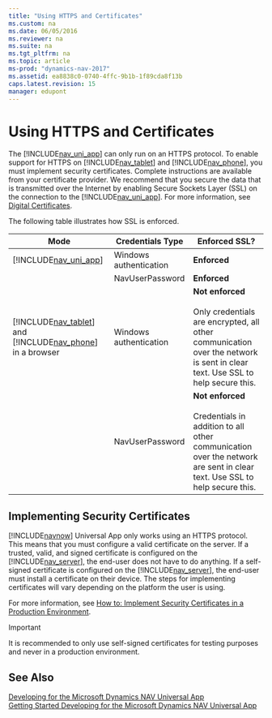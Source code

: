 ```yaml
---
title: "Using HTTPS and Certificates"
ms.custom: na
ms.date: 06/05/2016
ms.reviewer: na
ms.suite: na
ms.tgt_pltfrm: na
ms.topic: article
ms-prod: "dynamics-nav-2017"
ms.assetid: ea8838c0-0740-4ffc-9b1b-1f89cda8f13b
caps.latest.revision: 15
manager: edupont
---
```

# Using HTTPS and Certificates
The [!INCLUDE[nav_uni_app](includes/nav_uni_app_md.md)] can only run on an HTTPS protocol. To enable support for HTTPS on [!INCLUDE[nav_tablet](includes/nav_tablet_md.md)] and [!INCLUDE[nav_phone](includes/nav_phone_md.md)], you must implement security certificates. Complete instructions are available from your certificate provider. We recommend that you secure the data that is transmitted over the Internet by enabling Secure Sockets Layer \(SSL\) on the connection to the [!INCLUDE[nav_uni_app](includes/nav_uni_app_md.md)]. For more information, see [Digital Certificates](http://go.microsoft.com/fwlink/?LinkId=509846).  
  
 The following table illustrates how SSL is enforced.  
  
|Mode|Credentials Type|Enforced SSL?|  
|----------|----------------------|-------------------|  
|[!INCLUDE[nav_uni_app](includes/nav_uni_app_md.md)]|Windows authentication|**Enforced**|  
||NavUserPassword|**Enforced**|  
|[!INCLUDE[nav_tablet](includes/nav_tablet_md.md)] and [!INCLUDE[nav_phone](includes/nav_phone_md.md)] in a browser|Windows authentication|**Not enforced**<br /><br /> Only credentials are encrypted, all other communication over the network is sent in clear text. Use SSL to help secure this.|  
||NavUserPassword|**Not enforced**<br /><br /> Credentials in addition to all other communication over the network are sent in clear text. Use SSL to help secure this.|  
  
## Implementing Security Certificates  
 [!INCLUDE[navnow](includes/navnow_md.md)] Universal App only works using an HTTPS protocol. This means that you must configure a valid certificate on the server. If a trusted, valid, and signed certificate is configured on the [!INCLUDE[nav_server](includes/nav_server_md.md)], the end\-user does not have to do anything. If a self\-signed certificate is configured on the [!INCLUDE[nav_server](includes/nav_server_md.md)], the end\-user must install a certificate on their device. The steps for implementing certificates will vary depending on the platform the user is using.  
  
 For more information, see [How to: Implement Security Certificates in a Production Environment](How%20to:%20Implement%20Security%20Certificates%20in%20a%20Production%20Environment.md).  
  
> [!IMPORTANT]  
>  It is recommended to only use self\-signed certificates for testing purposes and never in a production environment.  
  
## See Also  
 [Developing for the Microsoft Dynamics NAV Universal App](Developing-for-the-Microsoft-Dynamics-NAV-Universal-App.md)   
 [Getting Started Developing for the Microsoft Dynamics NAV Universal App](Getting-Started-Developing-for-the-Microsoft-Dynamics-NAV-Universal-App.md)